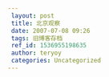 ```yaml
---
 layout: post
 title: 北京观察
 date: 2007-07-08 09:26
 tags: 旧博客存档
 ref_id: 1536955198635
 author: teryoy
 categories: Uncategorized
---
```

